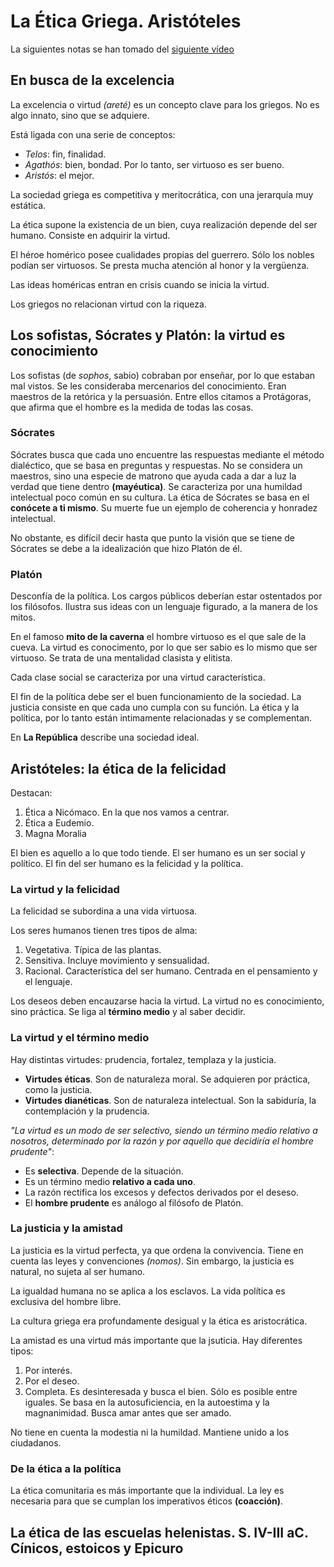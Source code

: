 # La Ética Griega. Aristóteles

La siguientes notas se han tomado del [siguiente vídeo](https://www.intecca.uned.es/portalavip/grabacion.php?ID_Sala=55583&ID_Grabacion=133432&hashData=b6d5277632c9b58d6a50ec0673a4c108&amp%3BparamsToCheck=SURfR3JhYmFjaW9uLElEX1NhbGEs)

## En busca de la excelencia

La excelencia o virtud *(areté)* es un concepto clave para los griegos. No es algo innato, sino que se adquiere. 

Está ligada con una serie de conceptos:
- *Telos*: fin, finalidad.
- *Agathós*: bien, bondad. Por lo tanto, ser virtuoso es ser bueno.
- *Aristós*: el mejor.

La sociedad griega es competitiva y meritocrática, con una jerarquía muy estática.

La ética supone la existencia de un bien, cuya realización depende del ser humano. Consiste en adquirir la virtud.

El héroe homérico posee cualidades propias del guerrero. Sólo los nobles podían ser virtuosos. Se presta mucha atención al honor y la vergüenza.

Las ideas homéricas entran en crisis cuando se inicia la virtud. 

Los griegos no relacionan virtud con la riqueza.

## Los sofistas, Sócrates y Platón: la virtud es conocimiento

Los sofistas (de *sophos*, sabio) cobraban por enseñar, por lo que estaban mal vistos. Se les consideraba mercenarios del conocimiento. Eran maestros de la retórica y la persuasión. Entre ellos citamos a Protágoras, que afirma que el hombre es la medida de todas las cosas.

### Sócrates

Sócrates busca que cada uno encuentre las respuestas mediante el método dialéctico, que se basa en preguntas y respuestas. No se considera un maestros, sino una especie de matrono que ayuda cada a dar a luz la verdad que tiene dentro **(mayéutica)**. Se caracteriza por una humildad intelectual poco común en su cultura. La ética de Sócrates se basa en el **conócete a ti mismo**. Su muerte fue un ejemplo de coherencia y honradez intelectual. 

No obstante, es difícil decir hasta que punto la visión que se tiene de Sócrates se debe a la idealización que hizo Platón de él.

### Platón

Desconfía de la política. Los cargos públicos deberían estar ostentados por los filósofos. Ilustra sus ideas con un lenguaje figurado, a la manera de los mitos.

En el famoso **mito de la caverna** el hombre virtuoso es el que sale de la cueva.  La virtud es conocimento, por lo que ser sabio es lo mismo que ser virtuoso. Se trata de una mentalidad clasista y elitista.

Cada clase social se caracteriza por una virtud característica.

El fin de la política debe ser el buen funcionamiento de la sociedad. La justicia consiste en que cada uno cumpla con su función. La ética y la política, por lo tanto están intimamente relacionadas y se complementan.

En **La República** describe una sociedad ideal.

## Aristóteles: la ética de la felicidad

Destacan:
1. Ética a Nicómaco. En la que nos vamos a centrar.
2. Ética a Eudemio.
3. Magna Moralia

El bien es aquello a lo que todo tiende. El ser humano es un ser social y político. El fin del ser humano es la felicidad y la política.

### La virtud y la felicidad

La felicidad se subordina a una vida virtuosa. 

Los seres humanos tienen tres tipos de alma:
1. Vegetativa. Típica de las plantas.
2. Sensitiva. Incluye movimiento y sensualidad.
3. Racional. Característica del ser humano. Centrada en el pensamiento y el lenguaje.

Los deseos deben encauzarse hacia la virtud. La virtud no es conocimiento, sino práctica. Se liga al **término medio** y al saber decidir. 

### La virtud y el término medio

Hay distintas virtudes: prudencia, fortalez, templaza y la justicia.

- **Virtudes éticas**. Son de naturaleza moral. Se adquieren por práctica, como la justicia.
- **Virtudes dianéticas**. Son de naturaleza intelectual. Son la sabiduría, la contemplación y la prudencia.

*"La virtud es un modo de ser selectivo, siendo un término medio relativo a nosotros, determinado por la razón y por aquello que decidiría el hombre prudente"*:
- Es **selectiva**. Depende de la situación.
- Es un término medio **relativo a cada uno**.
- La razón rectifica los excesos y defectos derivados por el deseso.
- El **hombre prudente** es análogo al filósofo de Platón.

### La justicia y la amistad

La justicia es la virtud perfecta, ya que ordena la convivencia. Tiene en cuenta las leyes y convenciones *(nomos)*. Sin embargo, la justicia es natural, no sujeta al ser humano. 

La igualdad humana no se aplica a los esclavos. La vida política es exclusiva del hombre libre. 

La cultura griega era profundamente desigual y la ética es aristocrática.

La amistad es una virtud más importante que la jsuticia. Hay diferentes tipos:
1. Por interés.
2. Por el deseo.
3. Completa. Es desinteresada y busca el bien. Sólo es posible entre iguales. Se basa en la autosuficiencia, en la autoestima y la magnanimidad. Busca amar antes que ser amado. 

No tiene en cuenta la modestia ni la humildad. Mantiene unido a los ciudadanos.

### De la ética a la política

La ética comunitaria es más importante que la individual. La ley es necesaria para que se cumplan los imperativos éticos **(coacción)**.

## La ética de las escuelas helenistas. S. IV-III aC. Cínicos, estoicos y Epicuro
